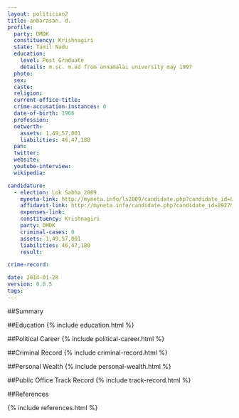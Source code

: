 ```yaml
---
layout: politician2
title: anbarasan. d.
profile: 
  party: DMDK
  constituency: Krishnagiri
  state: Tamil Nadu
  education: 
    level: Post Graduate
    details: m.sc. m.ed from annamalai university may 1997
  photo: 
  sex: 
  caste: 
  religion: 
  current-office-title: 
  crime-accusation-instances: 0
  date-of-birth: 1966
  profession: 
  networth: 
    assets: 1,49,57,001
    liabilities: 46,47,180
  pan: 
  twitter: 
  website: 
  youtube-interview: 
  wikipedia: 

candidature: 
  - election: Lok Sabha 2009
    myneta-link: http://myneta.info/ls2009/candidate.php?candidate_id=8927
    affidavit-link: http://myneta.info/candidate.php?candidate_id=8927&scan=original
    expenses-link: 
    constituency: Krishnagiri 
    party: DMDK
    criminal-cases: 0
    assets: 1,49,57,001
    liabilities: 46,47,180
    result:  

crime-record: 

date: 2014-01-28
version: 0.0.5
tags: 
---
```

##Summary


##Education
{% include education.html %}


##Political Career
{% include political-career.html %}


##Criminal Record
{% include criminal-record.html %}


##Personal Wealth
{% include personal-wealth.html %}


##Public Office Track Record
{% include track-record.html %}


##References


{% include references.html %}